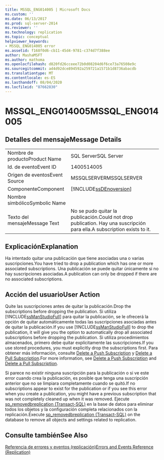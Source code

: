 ```yaml
---
title: MSSQL_ENG014005 | Microsoft Docs
ms.custom: ''
ms.date: 06/13/2017
ms.prod: sql-server-2014
ms.reviewer: ''
ms.technology: replication
ms.topic: conceptual
helpviewer_keywords:
- MSSQL_ENG014005 error
ms.assetid: f168f0d6-cb11-45d4-9781-c374d7f388ee
author: MashaMSFT
ms.author: mathoma
ms.openlocfilehash: d820fd26cceee72b0d08204d6f6ce73a76508e9c
ms.sourcegitcommit: ad4d92dce894592a259721a1571b1d8736abacdb
ms.translationtype: MT
ms.contentlocale: es-ES
ms.lasthandoff: 08/04/2020
ms.locfileid: "87662830"
---
```

# <a name="mssql_eng014005"></a><span data-ttu-id="d1c3c-102">MSSQL_ENG014005</span><span class="sxs-lookup"><span data-stu-id="d1c3c-102">MSSQL_ENG014005</span></span>
    
## <a name="message-details"></a><span data-ttu-id="d1c3c-103">Detalles del mensaje</span><span class="sxs-lookup"><span data-stu-id="d1c3c-103">Message Details</span></span>  
  
|||  
|-|-|  
|<span data-ttu-id="d1c3c-104">Nombre de producto</span><span class="sxs-lookup"><span data-stu-id="d1c3c-104">Product Name</span></span>|<span data-ttu-id="d1c3c-105">SQL Server</span><span class="sxs-lookup"><span data-stu-id="d1c3c-105">SQL Server</span></span>|  
|<span data-ttu-id="d1c3c-106">Id. de evento</span><span class="sxs-lookup"><span data-stu-id="d1c3c-106">Event ID</span></span>|<span data-ttu-id="d1c3c-107">14005</span><span class="sxs-lookup"><span data-stu-id="d1c3c-107">14005</span></span>|  
|<span data-ttu-id="d1c3c-108">Origen de eventos</span><span class="sxs-lookup"><span data-stu-id="d1c3c-108">Event Source</span></span>|<span data-ttu-id="d1c3c-109">MSSQLSERVER</span><span class="sxs-lookup"><span data-stu-id="d1c3c-109">MSSQLSERVER</span></span>|  
|<span data-ttu-id="d1c3c-110">Componente</span><span class="sxs-lookup"><span data-stu-id="d1c3c-110">Component</span></span>|[!INCLUDE[ssDEnoversion](../../includes/ssdenoversion-md.md)]|  
|<span data-ttu-id="d1c3c-111">Nombre simbólico</span><span class="sxs-lookup"><span data-stu-id="d1c3c-111">Symbolic Name</span></span>||  
|<span data-ttu-id="d1c3c-112">Texto del mensaje</span><span class="sxs-lookup"><span data-stu-id="d1c3c-112">Message Text</span></span>|<span data-ttu-id="d1c3c-113">No se pudo quitar la publicación.</span><span class="sxs-lookup"><span data-stu-id="d1c3c-113">Could not drop publication.</span></span> <span data-ttu-id="d1c3c-114">Hay una suscripción para ella.</span><span class="sxs-lookup"><span data-stu-id="d1c3c-114">A subscription exists to it.</span></span>|  
  
## <a name="explanation"></a><span data-ttu-id="d1c3c-115">Explicación</span><span class="sxs-lookup"><span data-stu-id="d1c3c-115">Explanation</span></span>  
 <span data-ttu-id="d1c3c-116">Ha intentado quitar una publicación que tiene asociadas una o varias suscripciones.</span><span class="sxs-lookup"><span data-stu-id="d1c3c-116">You have tried to drop a publication which has one or more associated subscriptions.</span></span> <span data-ttu-id="d1c3c-117">Una publicación se puede quitar únicamente si no hay suscripciones asociadas.</span><span class="sxs-lookup"><span data-stu-id="d1c3c-117">A publication can only be dropped if there are no associated subscriptions.</span></span>  
  
## <a name="user-action"></a><span data-ttu-id="d1c3c-118">Acción del usuario</span><span class="sxs-lookup"><span data-stu-id="d1c3c-118">User Action</span></span>  
 <span data-ttu-id="d1c3c-119">Quite las suscripciones antes de quitar la publicación.</span><span class="sxs-lookup"><span data-stu-id="d1c3c-119">Drop the subscriptions before dropping the publication.</span></span> <span data-ttu-id="d1c3c-120">Si utiliza [!INCLUDE[ssManStudioFull](../../includes/ssmanstudiofull-md.md)] para quitar la publicación, se le ofrecerá la opción de quitar automáticamente todas las suscripciones asociadas antes de quitar la publicación.</span><span class="sxs-lookup"><span data-stu-id="d1c3c-120">If you use [!INCLUDE[ssManStudioFull](../../includes/ssmanstudiofull-md.md)] to drop the publication, it will give you the option to automatically drop all associated subscriptions before dropping the publication.</span></span> <span data-ttu-id="d1c3c-121">Si utiliza procedimientos almacenados, primero debe quitar explícitamente las suscripciones.</span><span class="sxs-lookup"><span data-stu-id="d1c3c-121">If you use stored procedures, you must explicitly drop the subscriptions first.</span></span> <span data-ttu-id="d1c3c-122">Para obtener más información, consulte [Delete a Push Subscription](delete-a-push-subscription.md) y [Delete a Pull Subscription](delete-a-pull-subscription.md).</span><span class="sxs-lookup"><span data-stu-id="d1c3c-122">For more information, see [Delete a Push Subscription](delete-a-push-subscription.md) and [Delete a Pull Subscription](delete-a-pull-subscription.md).</span></span>  
  
 <span data-ttu-id="d1c3c-123">Si parece no existir ninguna suscripción para la publicación o si ve este error cuando crea la publicación, es posible que tenga una suscripción anterior que no se limpiara completamente cuando se quitó.</span><span class="sxs-lookup"><span data-stu-id="d1c3c-123">If no subscriptions appear to exist for the publication or if you see this error when you create a publication, you might have a previous subscription that was not completely cleaned up when it was removed.</span></span> <span data-ttu-id="d1c3c-124">Ejecute [sp_removedbreplication &#40;Transact-SQL&#41;](/sql/relational-databases/system-stored-procedures/sp-removedbreplication-transact-sql) en la base de datos para eliminar todos los objetos y la configuración completa relacionados con la replicación.</span><span class="sxs-lookup"><span data-stu-id="d1c3c-124">Execute [sp_removedbreplication &#40;Transact-SQL&#41;](/sql/relational-databases/system-stored-procedures/sp-removedbreplication-transact-sql) on the database to remove all objects and settings related to replication.</span></span>  
  
## <a name="see-also"></a><span data-ttu-id="d1c3c-125">Consulte también</span><span class="sxs-lookup"><span data-stu-id="d1c3c-125">See Also</span></span>  
 [<span data-ttu-id="d1c3c-126">Referencia de errores y eventos &#40;replicación&#41;</span><span class="sxs-lookup"><span data-stu-id="d1c3c-126">Errors and Events Reference &#40;Replication&#41;</span></span>](errors-and-events-reference-replication.md)  
  
  
